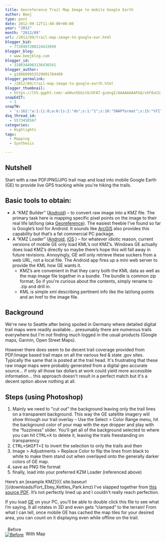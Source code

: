 ```yaml
---
title: Georeference Trail Map Image to mobile Google Earth
author: Beej
type: post
date: 2012-09-12T11:48:00+00:00
year: "2012"
month: "2012/09"
url: /2012/09/trail-map-image-to-google-ear.html
blogger_bid:
  - 7726907200224433699
blogger_blog:
  - www.beejblog.com
blogger_id:
  - 3106344963136436541
blogger_author:
  - g108669953529091704409
blogger_permalink:
  - /2012/09/trail-map-image-to-google-earth.html
blogger_thumbnail:
  - https://lh5.ggpht.com/-aGWvx5bGstU/UFAT-gcmngI/AAAAAAAAFGQ/vkF8uCG3obo/image_thumb%25255B2%25255D.png?imgmax=800
snapEdIT:
  - 1
snapTW:
  - 's:162:"a:1:{i:0;a:6:{s:2:"do";s:1:"1";s:10:"SNAPformat";s:15:"%TITLE% - %URL%";s:8:"attchImg";s:1:"1";s:9:"isAutoImg";s:1:"A";s:8:"imgToUse";s:0:"";s:4:"doTW";s:1:"1";}}";'
dsq_thread_id:
  - 5573450567
categories:
  - Highlights
tags:
  - Mapping
  - Synthesis

---
```

## Nutshell

Start with a raw PDF/PNG/JPG trail map and load into mobile Google Earth (GE) to provide live GPS tracking while you're hiking the trails.

## Basic tools to obtain:

  * A “KMZ Builder” ([Android][1]) &#8211; to convert raw image into a KMZ file. The primary task here is mapping specific pixel points on the image to their real life lat/long (aka [Georeference][2]). The easiest freebie I’ve found so far is Google’s tool for Android. It sounds like [ArcGIS][3] also provides this capability but that’s a fat commercial PC package.
  * A “KMZ Loader” ([Android][4], [iOS][5] ) – for whatever idiotic reason, current versions of mobile GE only load KML’s not KMZ’s. Windows GE actually does load KMZ’s directly so maybe there’s hope this will fall away in future revisions. Annoyingly, GE will only retrieve these suckers from a web URL, not a local file. The Android app fires up a mini web server to provide the KML how GE wants it. 
      * KMZ’s are convenient in that they carry both the KML data as well as the map image file together in a bundle. The bundle is common zip format; So if you're curious about the contents, simply rename to .zip and drill in.
      * KML is simple xml describing pertinent info like the lat/long points and an href to the image file.

## Background

We're new to Seattle after being spoiled in Germany where detailed digital trail maps were readily available... presumably there are numerous trails everywhere but I'm not finding much logged in the usual products (Google maps, Garmin, Open Street Maps).

However there does seem to be decent trail coverage provided from PDF/image based trail maps on all the various fed & state .gov sites. Typically the same that is posted at the trail head. It's frustrating that these raw image maps were probably generated from a digital geo accurate source... if only all those tax dollars at work could yield more accessible information... this approach doesn't result in a perfect match but it's a decent option above nothing at all.

## Steps (using Photoshop)

  1. Mainly we need to "cut out" the background leaving only the trail lines on a transparent background. This way the GE satellite imagery will show through our trail overlay &#8211; Use the Select > Color Range menu, hit the background color of your map with the eye dropper and play with the “fuzziness” slider. You’ll get all of the background selected to where you can hit <kbd>CTRL+X</kbd> to delete it, leaving the trails freestanding on transparency
  2. <kbd>CTRL+SHIFT+I</kbd> to invert the selection to only the trails and then 
  3. Image > Adjustments > Replace Color to flip the lines from black to white to make them stand out when overlayed onto the generally darker colors of GE map. 
  4. save as PNG file format
  5. finally, load into your preferred KZM Loader (referenced above)

Here’s an [example KMZ]({{ site.baseurl }}/downloads/Fort_Ebey_Kettles_Park.kmz) I’ve slapped together from [this source PDF][7]. It’s not perfectly lined up and I couldn't really reach perfection.

If you load [GE][8] on your PC, you’ll be able to double click this file to see what I’m saying. It all rotates in 3D and even gets “clamped” to the terrain! From what I can tell, once mobile GE has cached the map tiles for your desired area, you can count on it displaying even while offline on the trail.

<span style="display: inline-block; margin: 0.5em 0.5em 0 0; text-align: center;">Before<br /> <a href="https://lh4.ggpht.com/-yOgqtm1YpRE/UFAT-CZ_aQI/AAAAAAAAFGI/PHCGztQlVBg/s1600-h/image%25255B6%25255D.png"><img src="https://lh5.ggpht.com/-aGWvx5bGstU/UFAT-gcmngI/AAAAAAAAFGQ/vkF8uCG3obo/image_thumb%25255B2%25255D.png?imgmax=800" alt="Before" title="image" /></a></span><span style="display: inline-block; text-align: center;">With Map<br /> <a href="https://lh6.ggpht.com/-MFr4lnqNKT0/UFAT_1lG7II/AAAAAAAAFGY/e-kJDUphsnI/s1600-h/image%25255B7%25255D.png"><img src="https://lh4.ggpht.com/-El23DmPMB2M/UFAUAZfq8eI/AAAAAAAAFGg/pTle5ETSb6M/image_thumb%25255B3%25255D.png?imgmax=800" alt="" title="image" /></a></span>

 [1]: https://play.google.com/store/apps/details?id=com.custommapsapp.android&feature=search_result#?t=W251bGwsMSwxLDEsImNvbS5jdXN0b21tYXBzYXBwLmFuZHJvaWQiXQ..
 [2]: https://en.wikipedia.org/wiki/Georeference
 [3]: https://www.esri.com/software/arcgis
 [4]: https://play.google.com/store/apps/details?id=com.appspot.wrightrocket.kmlkmz&feature=search_result#?t=W251bGwsMSwyLDEsImNvbS5hcHBzcG90LndyaWdodHJvY2tldC5rbWxrbXoiXQ..
 [5]: https://itunes.apple.com/us/app/kmz-loader/id435350230?mt=8
 [7]: https://www.islandcounty.net/publicworks/Documents/Kettles%20trails%202015.pdf
 [8]: https://www.google.com/earth/download/ge/agree.html
